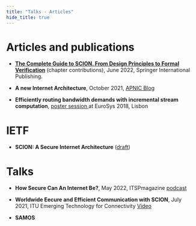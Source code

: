 ```yaml
---
title: "Talks - Articles"
hide_title: true
---
```


# Articles and publications

* **[The Complete Guide to SCION. From Design Principles to Formal Verification](https://link.springer.com/book/10.1007/978-3-031-05288-0)** (chapter contributions), June 2022, Springer International Publishing.

* **A new Internet Architecture**, October 2021,  <a href="https://blog.apnic.net/2021/10/05/a-new-internet-architecture/" target="_blank"> APNIC Blog <i class="icon-xs fa fa-desktop"></i></a>  

* **Efficiently routing bandwidth demands with incremental stream computation**, <a href="/Eurosys18_Poster.pdf" target="_blank"> poster session <i class="icon-xs fa fa-desktop"></i></a>  at EuroSys 2018, Lisbon 

# IETF

* **SCION: A Secure Internet Architecture** ([draft](http://datatracker.ietf.org/doc/draft-dekater-panrg-scion-overview/))


# Talks 

* **How Secure Can An Internet Be?**, May 2022, ITSPmagazine  <a href="https://itsprad.io/redefining-cybersecurity-53" target="_blank"> podcast <i class="icon-xs fa fa-desktop"></i></a>  

* **Worldwide Eecure and Efficient Communication with SCION**, July 2021, ITU Emerging Technology for Connectivity  <a href="https://www.youtube.com/watch?v=FOMe5xE2ZAU" target="_blank"><i class="icon-xs fa fa-film"></i> Video</a>

* **SAMOS**